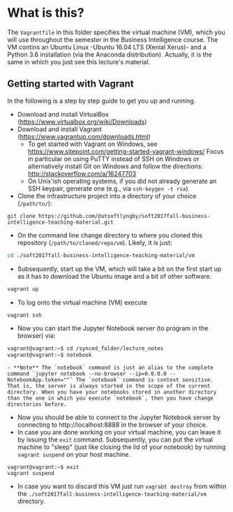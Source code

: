 # What is this?

The `Vagrantfile` in this folder specifies the virtual machine (VM), which you will use throughout the semester in the Business Intelligence course. The VM contins an Ubuntu Linux -Ubuntu 16.04 LTS (Xenial Xerus)- and a Python 3.6 installation (via the Anaconda distribution). Actually, it is the same in which you just see this lecture's material.

## Getting started with Vagrant

In the following is a step by step guide to get you up and running.

  * Download and install VirtualBox (https://www.virtualbox.org/wiki/Downloads)
  * Download and install Vagrant (https://www.vagrantup.com/downloads.html)
    * To get started with Vagrant on Windows, see https://www.sitepoint.com/getting-started-vagrant-windows/ Focus in particular on using PuTTY instead of SSH on Windows
or alternatively install Git on Windows and follow the directions: http://stackoverflow.com/a/16247703
    * On Unix'ish operating systems, if you did not already generate an SSH keypair, generate one (e.g., via `ssh-keygen -t rsa`)
  * Clone the infrastructure project into a directory of your choice (`/path/to/`):

  ```
  git clone https://github.com/datsoftlyngby/soft2017fall-business-intelligence-teaching-material.git 
  ```

  * On the command line change directory to where you cloned this repository (`/path/to/cloned/repo/vm`). Likely, it is just:
  ```bash
  cd ./soft2017fall-business-intelligence-teaching-material/vm
  ```
  * Subsequently, start up the VM, which will take a bit on the first start up as it has to download the Ubuntu image and a bit of other software.
  ```bash
  vagrant up
  ```
  * To log onto the virtual machine (VM) execute
  ```bash
  vagrant ssh
  ```
  * Now you can start the Jupyter Notebook server (to program in the browser) via:
  ```bash
  vagrant@vagrant:~$ cd /synced_folder/lecture_notes
vagrant@vagrant:~$ notebook
  ```
    - **Note** The `notebook` command is just an alias to the complete command `jupyter notebook --no-browser --ip=0.0.0.0 --NotebookApp.token=""` The `notebook` command is context sensitive. That is, the server is always started in the scope of the current directory. When you have your notebooks stored in another directory than the one in which you execute `notebook`, then you have change directories before.
    
  * Now you should be able to connect to the Jupyter Notebook server by connecting to http://localhost:8888 in the browser of your choice. 
  * In case you are done working on your virtual machine, you can leave it by issuing the `exit` command. Subsequently, you can put the virtual machine to "sleep" (just like closing the lid of your notebook) by running `vagrant suspend` on your host machine.

  ```
  vagrant@vagrant:~$ exit
vagrant suspend
  ```

  * In case you want to discard this VM just run `vagrabt destroy` from within the `./soft2017fall-business-intelligence-teaching-material/vm` directory.